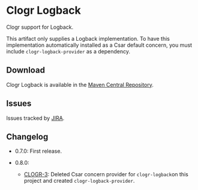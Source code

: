# Clogr Logback

Clogr support for Logback.

This artifact only supplies a Logback implementation. To have this implementation automatically installed as a Csar default concern, you must include `clogr-logback-provider` as a dependency.

## Download

Clogr Logback is available in the [Maven Central Repository](http://search.maven.org/#search%7Cga%7C1%7Cg%3A%22io.clogr%22%20AND%20a%3A%22clogr-logback%22).

## Issues

Issues tracked by [JIRA](https://globalmentor.atlassian.net/browse/CLOGR).

## Changelog

- 0.7.0: First release.

- 0.8.0:
	* [CLOGR-3](https://globalmentor.atlassian.net/browse/CLOGR-3): Deleted Csar concern provider for `clogr-logback`on this project and created `clogr-logback-provider`.